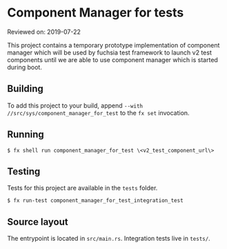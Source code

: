 # Component Manager for tests

Reviewed on: 2019-07-22

This project contains a temporary prototype implementation of component manager which will be
used by fuchsia test framework to launch v2 test components until we are able to use component
manager which is started during boot.

## Building

To add this project to your build, append `--with //src/sys/component_manager_for_test` to the `fx
set` invocation.

## Running

```
$ fx shell run component_manager_for_test \<v2_test_component_url\>
```

## Testing

Tests for this project are available in the `tests` folder.

```
$ fx run-test component_manager_for_test_integration_test
```

## Source layout

The entrypoint is located in `src/main.rs`. Integration tests
live in `tests/`.
